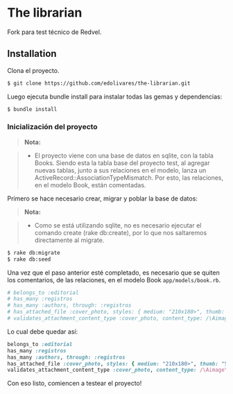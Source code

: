 # The librarian

Fork para test técnico de Redvel.

## Installation

Clona el proyecto.

```sh
$ git clone https://github.com/edolivares/the-librarian.git
```

Luego ejecuta bundle install para instalar todas las gemas y dependencias:

```sh
$ bundle install
```

### Inicialización del proyecto

> **Nota:**

> - El proyecto viene con una base de datos en sqlite, con la tabla Books. Siendo esta la tabla base del proyecto test, al agregar nuevas tablas, junto a sus relaciones en el modelo, lanza un ActiveRecord::AssociationTypeMismatch. Por esto, las relaciones, en el modelo Book, están comentadas.

Primero se hace necesario crear, migrar y poblar la base de datos:

> **Nota:**

> - Como se está utilizando sqlite, no es necesario ejecutar el comando create (rake db:create), por lo que nos saltaremos directamente al migrate.
```sh
$ rake db:migrate
$ rake db:seed
```
Una vez que el paso anterior esté completado, es necesario que se quiten los comentarios, de las relaciones, en el modelo Book `app/models/book.rb`. 

```ruby
# belongs_to :editorial
# has_many :registros
# has_many :authors, through: :registros
# has_attached_file :cover_photo, styles: { medium: "210x180>", thumb: "50x45>" }, default_url: "/images/:style/conver_photo.png"
# validates_attachment_content_type :cover_photo, content_type: /\Aimage\/.*\z/
```
Lo cual debe quedar así:

```ruby
belongs_to :editorial
has_many :registros
has_many :authors, through: :registros
has_attached_file :cover_photo, styles: { medium: "210x180>", thumb: "50x45>" }, default_url: "/images/:style/conver_photo.png"
validates_attachment_content_type :cover_photo, content_type: /\Aimage\/.*\z/
```
Con eso listo, comiencen a testear el proyecto!